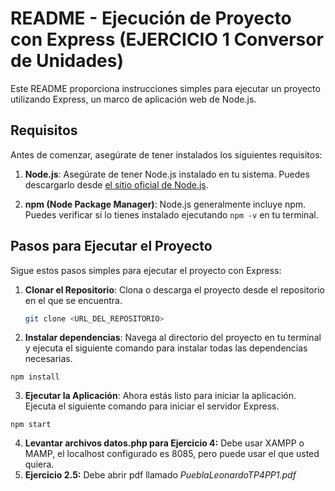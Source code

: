 # README - Ejecución de Proyecto con Express (EJERCICIO 1 Conversor de Unidades)

Este README proporciona instrucciones simples para ejecutar un proyecto utilizando Express, un marco de aplicación web de Node.js.

## Requisitos

Antes de comenzar, asegúrate de tener instalados los siguientes requisitos:

1. **Node.js**: Asegúrate de tener Node.js instalado en tu sistema. Puedes descargarlo desde [el sitio oficial de Node.js](https://nodejs.org/).

2. **npm (Node Package Manager)**: Node.js generalmente incluye npm. Puedes verificar si lo tienes instalado ejecutando `npm -v` en tu terminal.

## Pasos para Ejecutar el Proyecto

Sigue estos pasos simples para ejecutar el proyecto con Express:

1. **Clonar el Repositorio**: Clona o descarga el proyecto desde el repositorio en el que se encuentra.

   ```bash
   git clone <URL_DEL_REPOSITORIO>
   ```

2. **Instalar dependencias**: Navega al directorio del proyecto en tu terminal y ejecuta el siguiente comando para instalar todas las dependencias necesarias.
```
npm install

```

3. **Ejecutar la Aplicación**: Ahora estás listo para iniciar la aplicación. Ejecuta el siguiente comando para iniciar el servidor Express.

```
npm start

```

4. **Levantar archivos datos.php para Ejercicio 4:** Debe usar XAMPP o MAMP, el localhost configurado es 8085, pero puede usar el que usted quiera.
5. **Ejercicio 2.5:** Debe abrir pdf llamado *PueblaLeonardoTP4PP1.pdf*
